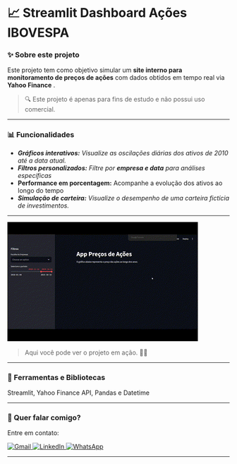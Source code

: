 # 📈 Streamlit Dashboard Ações IBOVESPA

### ✨ Sobre este projeto

Este projeto tem como objetivo simular um **site interno para monitoramento de preços de ações** com dados obtidos em tempo real via  **Yahoo Finance** .
> 🔍 Este projeto é apenas para fins de estudo e não possui uso comercial.

---

### 📊 Funcionalidades

- ***Gráficos interativos:** Visualize as oscilações diárias dos ativos de 2010 até a data atual.*
- ***Filtros personalizados:** Filtre por **empresa e data** para análises específicas*
- **Performance em porcentagem:** Acompanhe a evolução dos ativos ao longo do tempo
- ***Simulação de carteira:** Visualize o desempenho de uma carteira fictícia de investimentos.*

---

<img src="acoes.gif" alt="Streamlit Projeto">

> Aqui você pode ver o projeto em ação. 🐱‍💻

---

### 🚀 Ferramentas e Bibliotecas

Streamlit, Yahoo Finance API, Pandas e Datetime

---

### 💌 Quer falar comigo?

Entre em contato:

<p align="left">  
<a href="mailto:edsoncarvalhointuria@gmail.com" title="Gmail">  
  <img src="https://img.shields.io/badge/-Gmail-FF0000?style=flat-square&labelColor=FF0000&logo=gmail&logoColor=white" alt="Gmail"/>  
</a>  
<a href="#" title="LinkedIn">  
  <img src="https://img.shields.io/badge/-LinkedIn-0e76a8?style=flat-square&logo=linkedin&logoColor=white" alt="LinkedIn"/>  
</a>  
<a href="https://wa.me/5511962400219" title="WhatsApp">  
  <img src="https://img.shields.io/badge/-WhatsApp-25d366?style=flat-square&labelColor=25d366&logo=whatsapp&logoColor=white" alt="WhatsApp"/>  
</a>  
</p>

---
